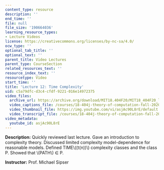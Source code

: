 ```yaml
---
content_type: resource
description: ''
end_time: ''
file: null
file_size: '190664036'
learning_resource_types:
- Lecture Videos
license: https://creativecommons.org/licenses/by-nc-sa/4.0/
ocw_type: ''
optional_tab_title: ''
optional_text: ''
parent_title: Video Lectures
parent_type: CourseSection
related_resources_text: ''
resource_index_text: ''
resourcetype: Video
start_time: ''
title: 'Lecture 12: Time Complexity'
uid: c5a79dfc-d3c4-cfdf-9221-016e14972375
video_files:
  archive_url: https://archive.org/download/MIT18.404F20/MIT18_404F20_lec12_300k.mp4
  video_captions_file: /courses/18-404j-theory-of-computation-fall-2020/9e2e2721ac2959558ee38e1e6c1e9672_asjAc90L8rE.vtt
  video_thumbnail_file: https://img.youtube.com/vi/asjAc90L8rE/default.jpg
  video_transcript_file: /courses/18-404j-theory-of-computation-fall-2020/e2b6f886e1020b79f565b0d71ade0ce5_asjAc90L8rE.pdf
video_metadata:
  youtube_id: asjAc90L8rE
---
```


**Description:** Quickly reviewed last lecture. Gave an introduction to complexity theory. Discussed limited complexity model-dependence for reasonable models. Defined TIME\\((t(n))\\) complexity classes and the class P. Showed that \\(PATH\\) ∈ P.

**Instructor:** Prof. Michael Sipser

